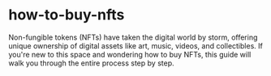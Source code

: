 # how-to-buy-nfts
Non-fungible tokens (NFTs) have taken the digital world by storm, offering unique ownership of digital assets like art, music, videos, and collectibles. If you're new to this space and wondering how to buy NFTs, this guide will walk you through the entire process step by step.
